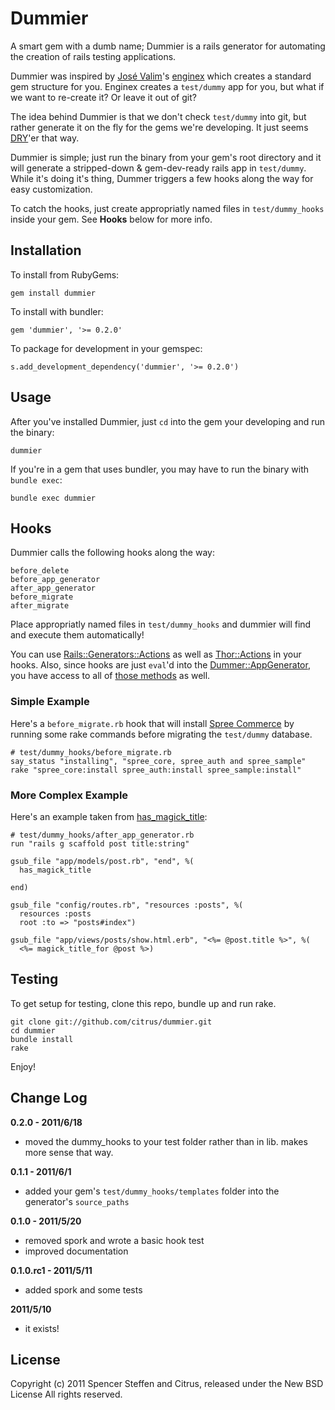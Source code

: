Dummier
=======

A smart gem with a dumb name; Dummier is a rails generator for automating the creation of rails testing applications. 

Dummier was inspired by [José Valim](https://github.com/josevalim)'s [enginex](https://github.com/josevalim/enginex) which creates a standard gem structure for you. Enginex creates a `test/dummy` app for you, but what if we want to re-create it? Or leave it out of git?

The idea behind Dummier is that we don't check `test/dummy` into git, but rather generate it on the fly for the gems we're developing. It just seems [DRY](http://en.wikipedia.org/wiki/Don't_repeat_yourself)'er that way.

Dummier is simple; just run the binary from your gem's root directory and it will generate a stripped-down & gem-dev-ready rails app in `test/dummy`. While it's doing it's thing, Dummer triggers a few hooks along the way for easy customization.

To catch the hooks, just create appropriatly named files in `test/dummy_hooks` inside your gem. See **Hooks** below for more info.


Installation
------------

To install from RubyGems:

    gem install dummier

To install with bundler:

    gem 'dummier', '>= 0.2.0'

To package for development in your gemspec:
    
    s.add_development_dependency('dummier', '>= 0.2.0')
    
    
Usage
-----

After you've installed Dummier, just `cd` into the gem your developing and run the binary:

    dummier
    
If you're in a gem that uses bundler, you may have to run the binary with `bundle exec`: 

    bundle exec dummier
    

Hooks
-----
    
Dummier calls the following hooks along the way:

    before_delete
    before_app_generator
    after_app_generator
    before_migrate
    after_migrate
    
    
Place appropriatly named files in `test/dummy_hooks` and dummier will find and execute them automatically! 

You can use [Rails::Generators::Actions](http://api.rubyonrails.org/classes/Rails/Generators/Actions.html) as well as [Thor::Actions](http://textmate.rubyforge.org/thor/Thor/Actions.html) in your hooks. Also, since hooks are just `eval`'d into the [Dummer::AppGenerator](http://rubydoc.info/gems/dummier/0.1.0/Dummier/AppGenerator), you have access to all of [those methods](http://rubydoc.info/gems/dummier/0.1.0/Dummier/AppGenerator) as well. 
    
    
### Simple Example

Here's a `before_migrate.rb` hook that will install [Spree Commerce](https://github.com/spree/spree) by running some rake commands before migrating the `test/dummy` database.

    # test/dummy_hooks/before_migrate.rb
    say_status "installing", "spree_core, spree_auth and spree_sample"
    rake "spree_core:install spree_auth:install spree_sample:install"
    
    
### More Complex Example

Here's an example taken from [has_magick_title](https://github.com/citrus/has_magick_title):

    # test/dummy_hooks/after_app_generator.rb
    run "rails g scaffold post title:string"
    
    gsub_file "app/models/post.rb", "end", %(
      has_magick_title
      
    end)
    
    gsub_file "config/routes.rb", "resources :posts", %(
      resources :posts
      root :to => "posts#index")
    
    gsub_file "app/views/posts/show.html.erb", "<%= @post.title %>", %(
      <%= magick_title_for @post %>)


Testing
-------

To get setup for testing, clone this repo, bundle up and run rake.

    git clone git://github.com/citrus/dummier.git
    cd dummier
    bundle install
    rake


Enjoy!


Change Log
----------


**0.2.0 - 2011/6/18**

* moved the dummy_hooks to your test folder rather than in lib. makes more sense that way.


**0.1.1 - 2011/6/1**

* added your gem's `test/dummy_hooks/templates` folder into the generator's `source_paths`


**0.1.0 - 2011/5/20**

* removed spork and wrote a basic hook test
* improved documentation


**0.1.0.rc1 - 2011/5/11**

* added spork and some tests


**2011/5/10**

* it exists!


License
-------

Copyright (c) 2011 Spencer Steffen and Citrus, released under the New BSD License All rights reserved.